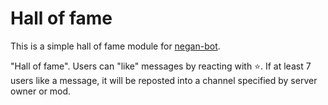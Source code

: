 # Hall of fame

This is a simple hall of fame module for [negan-bot](https://www.npmjs.com/package/negan-bot).

"Hall of fame". Users can "like" messages by reacting with :star:. If at least 7 users like a message, it will be reposted into a channel specified by server owner or mod.
